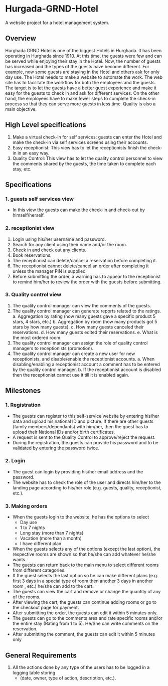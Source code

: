 # Hurgada-GRND-Hotel #
A website project for a hotel management system.

## Overview ##
Hurghada GRND Hotel is one of the biggest Hotels in Hurghada. It has been operating in
Hurghada since 1910. At this time, the guests were few and can be served while enjoying their
stay in the Hotel. Now, the number of guests has increased and the types of the guests have
become different. For example, now some guests are staying in the Hotel and others ask for
only day use. The Hotel needs to make a website to automate the work. The web site has to
facilitate the workflow for both the employees and the guests. The target is to let the guests
have a better guest experience and make it easy for the guests to check in and ask for different
services. On the other hand, the employees have to make fewer steps to complete the check-in
process so that they can serve more guests in less time. Quality is also a main objective.

## High Level specifications ##
1. Make a virtual check-in for self services: guests can enter the Hotel and make the check-in via self services screens using their accounts.
2. Easy receptionist: This view has to let the receptionists finish the check-in in an easy way.
3. Quality Control: This view has to let the quality control personnel to view the comments shared by the guests, the time taken to complete each stay, etc.

## Specifications ## 
### 1. guests self services view ###
-  In this view the guests can make the check-in and check-out by himself/herself.
### 2. receptionist view ###
1. Login using his/her username and password.
2. Search for any client using their name and/or the room.
3. Check in and check out any clients.
4. Book reservations.
5. The receptionist can delete/cancel a reservation before completing it.
6. The receptionist cannot delete/cancel an order after completing it unless the manager PIN is supplied
7. Before submitting the order, a warning has to appear to the receptionist to remind him/her to review the order with the guests before submitting.

### 3. Quality control view ### 
1. The quality control manager can view the comments of the guests.
2. The quality control manager can generate reports related to the ratings.
    a. Aggregation by rating (how many guests gave a specific product 5 stars, 4 stars, etc.)
    b. Aggregation by room (how many products got 5 stars by how many guests).
    c. How many guests canceled their reservations.
    d. How many guests edited their reservations.
    e. What is the most ordered room.
3. The quality control manager can assign the role of quality control managers to receptionists (promotion).
4. The quality control manager can create a new user for new receptionists, and disable/enable the receptionist accounts.
a. When disabling/enabling a receptionist account a comment has to be entered by the quality control manager.
b. If the receptionist account is disabled then the receptionist cannot use it till it is enabled again.

## Milestones ##
### 1. Registration ###
- The guests can register to this self-service website by entering his/her data and upload his national ID and picture. If there are other guests (family members/dependants) with him/her, then the guest has to upload their National IDs and/or birth certificates.
- A request is sent to the Quality Control to approve/reject the request.
- During the registration, the guests can provide his password and to be validated by entering the password twice.

### 2. Login ###
- The guest can login by providing his/her email address and the password.
- The website has to check the role of the user and directs him/her to the landing page according to his/her role (e.g. guests, quality, receptionist, etc.).

### 3. Making orders ###
- When the guests login to the website, he has the options to select
  - Day use
  - 1 to 7 nights
  - Long stay (more than 7 nights)
  - Vacation (more than a month)
  - I have different plan
- When the guests selects any of the options (except the last option), the respective rooms are shown so that he/she can add whatever he/she wants.
- The guests can return back to the main menu to select different rooms from different categories.
- If the guest selects the last option so he can make different plans (e.g. first 3 days in a special type of room then another 3 days in another room , etc.) he/she can add to the cart.
- The guests can view the cart and remove or change the quantity of any of the rooms.
- After viewing the cart, the guests can continue adding rooms or go to the checkout page for payment.
- After submitting the order, the guests can edit it within 5 minutes only.
- The guests can go to the comments area and rate specific rooms and/or the entire stay (Rating from 1 to 5). He/She can write comments on the reservation.
- After submitting the comment, the guests can edit it within 5 minutes only

## General Requirements ##
1. All the actions done by any type of the users has to be logged in a logging table storing
    - (date, owner, type of action, description, etc.).
